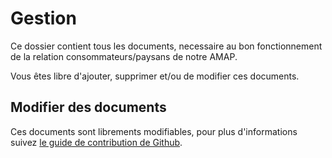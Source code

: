 # Gestion
Ce dossier contient tous les documents, necessaire au bon fonctionnement de la relation consommateurs/paysans de notre AMAP.

Vous êtes libre d'ajouter, supprimer et/ou de modifier ces documents.

## Modifier des documents
Ces documents sont librements modifiables, pour plus d'informations suivez [le guide de contribution de Github](https://guides.github.com/activities/contributing-to-open-source/).
